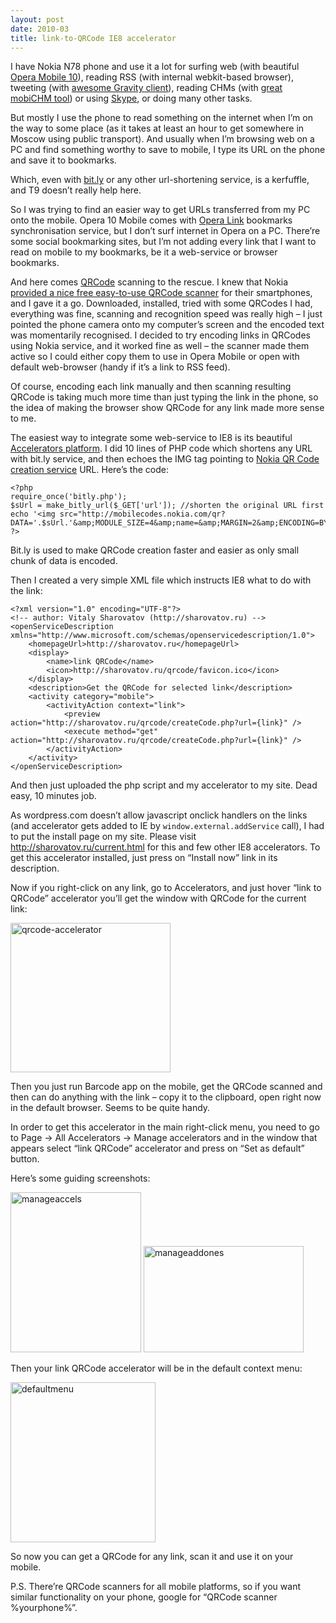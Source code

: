 ```yaml
---
layout: post
date: 2010-03
title: link-to-QRCode IE8 accelerator
---
```


I have Nokia N78 phone and use it a lot for surfing web (with beautiful <a href="http://www.opera.com/mobile/">Opera Mobile 10</a>), reading RSS (with internal webkit-based browser), tweeting (with <a href="http://mobileways.de/products/gravity/gravity/">awesome Gravity client</a>), reading CHMs (with <a href="http://www.hugematrix.com/modules/news/article.php?storyid=8">great mobiCHM tool</a>) or using <a href="http://www.skype.com/intl/en/download/skype/symbian/">Skype</a>, or doing many other tasks.

But mostly I use the phone to read something on the internet when I’m on the way to some place (as it takes at least an hour to get somewhere in Moscow using public transport). And usually when I’m browsing web on a PC and find something worthy to save to mobile, I type its URL  on the phone and save it to bookmarks. 

Which, even with <a href="http://bit.ly/">bit.ly</a> or any other url-shortening service, is a kerfuffle, and T9 doesn’t really help here.

So I was trying to find an easier way to get URLs transferred from my PC onto the mobile. Opera 10 Mobile comes with <a href="http://link.opera.com/">Opera Link</a> bookmarks synchronisation service, but I don’t surf internet in Opera on a PC. There’re some social bookmarking sites, but I’m not adding every link that I want to read on mobile to my bookmarks, be it a web-service or browser bookmarks.

And here comes <a href="http://en.wikipedia.org/wiki/QR_Code">QRCode</a> scanning to the rescue. I knew that Nokia <a href="http://mobilecodes.nokia.com/scan.htm">provided a nice free easy-to-use QRCode scanner</a> for their smartphones, and I gave it a go. Downloaded, installed, tried with some QRCodes I had, everything was fine, scanning and recognition speed was really high – I just pointed the phone camera onto my computer’s screen and the encoded text was momentarily recognised. I decided to try encoding links in QRCodes using Nokia service, and it worked fine as well – the scanner made them active so I could either copy them to use in Opera Mobile or open with default web-browser (handy if it’s a link to RSS feed).

Of course, encoding each link manually and then scanning resulting QRCode is taking much more time than just typing the link in the phone, so the idea of making the browser show QRCode for any link made more sense to me.

The easiest way to integrate some web-service to IE8 is its beautiful <a href="http://msdn.microsoft.com/en-us/library/cc289775(VS.85).aspx">Accelerators platform</a>. I did 10 lines of PHP code which shortens any URL with bit.ly service, and then echoes the IMG tag pointing to <a href="http://mobilecodes.nokia.com/create.jsp">Nokia QR Code creation service</a> URL. Here’s the code:

	<?php
	require_once('bitly.php');
	$sUrl = make_bitly_url($_GET['url']); //shorten the original URL first
	echo '<img src="http://mobilecodes.nokia.com/qr?DATA='.$sUrl.'&amp;MODULE_SIZE=4&amp;name=&amp;MARGIN=2&amp;ENCODING=BYTE&amp;type=link&amp;MODE=TEXT&amp;a=view">';
	?>

Bit.ly is used to make QRCode creation faster and easier as only small chunk of data is encoded.

Then I created a very simple XML file which instructs IE8 what to do with the link:

	<?xml version="1.0" encoding="UTF-8"?>
	<!-- author: Vitaly Sharovatov (http://sharovatov.ru) -->
	<openServiceDescription xmlns="http://www.microsoft.com/schemas/openservicedescription/1.0">
		<homepageUrl>http://sharovatov.ru</homepageUrl>
		<display>
			<name>link QRCode</name>
			<icon>http://sharovatov.ru/qrcode/favicon.ico</icon>
		</display>
		<description>Get the QRCode for selected link</description>
		<activity category="mobile">
			<activityAction context="link">
				<preview action="http://sharovatov.ru/qrcode/createCode.php?url={link}" />
				<execute method="get" action="http://sharovatov.ru/qrcode/createCode.php?url={link}" />
			</activityAction>
		</activity>
	</openServiceDescription>


And then just uploaded the php script and my accelerator to my site. Dead easy, 10 minutes job.

As wordpress.com doesn’t allow javascript onclick handlers on the links (and accelerator gets added to IE by `window.external.addService` call), I had to put the install page on my site. Please visit <a href="http://sharovatov.ru/current.html">http://sharovatov.ru/current.html</a> for this and few other IE8 accelerators. To get this accelerator installed, just press on “Install now” link in its description.

Now if you right-click on any link, go to Accelerators, and just hover “link to QRCode” accelerator you’ll get the window with QRCode for the current link:

<a href="http://sharovatov.files.wordpress.com/2010/03/qrcodeaccelerator1.gif" target="_blank"><img title="qrcode-accelerator" border="0" alt="qrcode-accelerator"
src="http://sharovatov.files.wordpress.com/2010/03/qrcodeaccelerator_thumb1.gif?w=256&#038;h=239" width="256" height="239"></a>

Then you just run Barcode app on the mobile, get the QRCode scanned and then can do anything with the link – copy it to the clipboard, open right now in the default browser. Seems to be quite handy.

In order to get this accelerator in the main right-click menu, you need to go to Page &rarr; All Accelerators &rarr; Manage accelerators and in the window that appears select “link QRCode” accelerator and press on “Set as default” button.

Here’s some guiding screenshots:

<a href="http://sharovatov.files.wordpress.com/2010/03/manageaccels1.gif" target="_blank"><img title="manageaccels" border="0" alt="manageaccels" src="http://sharovatov.files.wordpress.com/2010/03/manageaccels_thumb1.gif?w=209&#038;h=256" width="209" height="256"></a> <a href="http://sharovatov.files.wordpress.com/2010/03/manageaddones1.gif" target="_blank"><img title="manageaddones" border="0" alt="manageaddones" src="http://sharovatov.files.wordpress.com/2010/03/manageaddones_thumb1.gif?w=256&#038;h=170" width="256" height="170"></a>

Then your link QRCode accelerator will be in the default context menu:

<a href="http://sharovatov.files.wordpress.com/2010/03/defaultmenu1.gif" target="_blank"><img title="defaultmenu" border="0" alt="defaultmenu" src="http://sharovatov.files.wordpress.com/2010/03/defaultmenu_thumb1.gif?w=232&#038;h=256" width="232" height="256"/></a>

So now you can get a QRCode for any link, scan it and use it on your mobile.

P.S. There’re QRCode scanners for all mobile platforms, so if you want similar functionality on your phone, google for “QRCode scanner %yourphone%”.